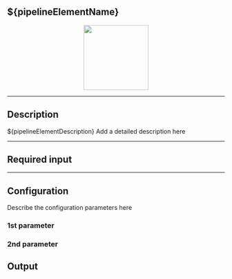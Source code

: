 <!--
  ~ Licensed to the Apache Software Foundation (ASF) under one or more
  ~ contributor license agreements.  See the NOTICE file distributed with
  ~ this work for additional information regarding copyright ownership.
  ~ The ASF licenses this file to You under the Apache License, Version 2.0
  ~ (the "License"); you may not use this file except in compliance with
  ~ the License.  You may obtain a copy of the License at
  ~
  ~    http://www.apache.org/licenses/LICENSE-2.0
  ~
  ~ Unless required by applicable law or agreed to in writing, software
  ~ distributed under the License is distributed on an "AS IS" BASIS,
  ~ WITHOUT WARRANTIES OR CONDITIONS OF ANY KIND, either express or implied.
  ~ See the License for the specific language governing permissions and
  ~ limitations under the License.
  ~
  -->

## ${pipelineElementName}

<p align="center"> 
    <img src="icon.png" width="150px;"/>
</p>

***

## Description

${pipelineElementDescription}
Add a detailed description here

***

## Required input

***

## Configuration

Describe the configuration parameters here

### 1st parameter

### 2nd parameter

## Output